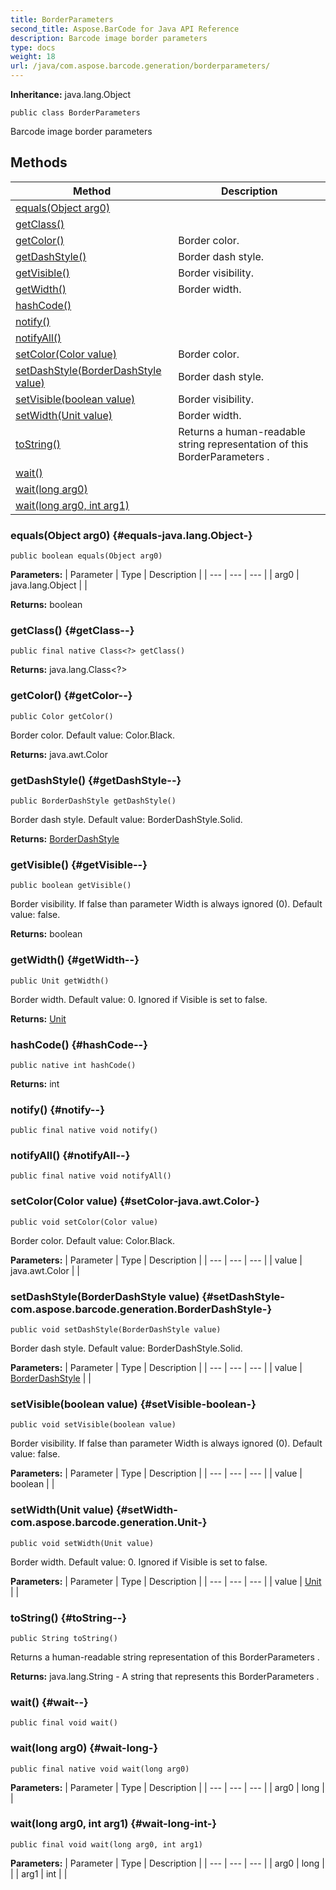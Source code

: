 ```yaml
---
title: BorderParameters
second_title: Aspose.BarCode for Java API Reference
description: Barcode image border parameters
type: docs
weight: 18
url: /java/com.aspose.barcode.generation/borderparameters/
---
```

**Inheritance:**
java.lang.Object
```
public class BorderParameters
```

Barcode image border parameters
## Methods

| Method | Description |
| --- | --- |
| [equals(Object arg0)](#equals-java.lang.Object-) |  |
| [getClass()](#getClass--) |  |
| [getColor()](#getColor--) | Border color. |
| [getDashStyle()](#getDashStyle--) | Border dash style. |
| [getVisible()](#getVisible--) | Border visibility. |
| [getWidth()](#getWidth--) | Border width. |
| [hashCode()](#hashCode--) |  |
| [notify()](#notify--) |  |
| [notifyAll()](#notifyAll--) |  |
| [setColor(Color value)](#setColor-java.awt.Color-) | Border color. |
| [setDashStyle(BorderDashStyle value)](#setDashStyle-com.aspose.barcode.generation.BorderDashStyle-) | Border dash style. |
| [setVisible(boolean value)](#setVisible-boolean-) | Border visibility. |
| [setWidth(Unit value)](#setWidth-com.aspose.barcode.generation.Unit-) | Border width. |
| [toString()](#toString--) | Returns a human-readable string representation of this  BorderParameters . |
| [wait()](#wait--) |  |
| [wait(long arg0)](#wait-long-) |  |
| [wait(long arg0, int arg1)](#wait-long-int-) |  |
### equals(Object arg0) {#equals-java.lang.Object-}
```
public boolean equals(Object arg0)
```




**Parameters:**
| Parameter | Type | Description |
| --- | --- | --- |
| arg0 | java.lang.Object |  |

**Returns:**
boolean
### getClass() {#getClass--}
```
public final native Class<?> getClass()
```




**Returns:**
java.lang.Class<?>
### getColor() {#getColor--}
```
public Color getColor()
```


Border color. Default value: Color.Black.

**Returns:**
java.awt.Color
### getDashStyle() {#getDashStyle--}
```
public BorderDashStyle getDashStyle()
```


Border dash style. Default value: BorderDashStyle.Solid.

**Returns:**
[BorderDashStyle](../../com.aspose.barcode.generation/borderdashstyle)
### getVisible() {#getVisible--}
```
public boolean getVisible()
```


Border visibility. If false than parameter Width is always ignored (0). Default value: false.

**Returns:**
boolean
### getWidth() {#getWidth--}
```
public Unit getWidth()
```


Border width. Default value: 0. Ignored if Visible is set to false.

**Returns:**
[Unit](../../com.aspose.barcode.generation/unit)
### hashCode() {#hashCode--}
```
public native int hashCode()
```




**Returns:**
int
### notify() {#notify--}
```
public final native void notify()
```




### notifyAll() {#notifyAll--}
```
public final native void notifyAll()
```




### setColor(Color value) {#setColor-java.awt.Color-}
```
public void setColor(Color value)
```


Border color. Default value: Color.Black.

**Parameters:**
| Parameter | Type | Description |
| --- | --- | --- |
| value | java.awt.Color |  |

### setDashStyle(BorderDashStyle value) {#setDashStyle-com.aspose.barcode.generation.BorderDashStyle-}
```
public void setDashStyle(BorderDashStyle value)
```


Border dash style. Default value: BorderDashStyle.Solid.

**Parameters:**
| Parameter | Type | Description |
| --- | --- | --- |
| value | [BorderDashStyle](../../com.aspose.barcode.generation/borderdashstyle) |  |

### setVisible(boolean value) {#setVisible-boolean-}
```
public void setVisible(boolean value)
```


Border visibility. If false than parameter Width is always ignored (0). Default value: false.

**Parameters:**
| Parameter | Type | Description |
| --- | --- | --- |
| value | boolean |  |

### setWidth(Unit value) {#setWidth-com.aspose.barcode.generation.Unit-}
```
public void setWidth(Unit value)
```


Border width. Default value: 0. Ignored if Visible is set to false.

**Parameters:**
| Parameter | Type | Description |
| --- | --- | --- |
| value | [Unit](../../com.aspose.barcode.generation/unit) |  |

### toString() {#toString--}
```
public String toString()
```


Returns a human-readable string representation of this  BorderParameters .

**Returns:**
java.lang.String - A string that represents this  BorderParameters .
### wait() {#wait--}
```
public final void wait()
```




### wait(long arg0) {#wait-long-}
```
public final native void wait(long arg0)
```




**Parameters:**
| Parameter | Type | Description |
| --- | --- | --- |
| arg0 | long |  |

### wait(long arg0, int arg1) {#wait-long-int-}
```
public final void wait(long arg0, int arg1)
```




**Parameters:**
| Parameter | Type | Description |
| --- | --- | --- |
| arg0 | long |  |
| arg1 | int |  |

